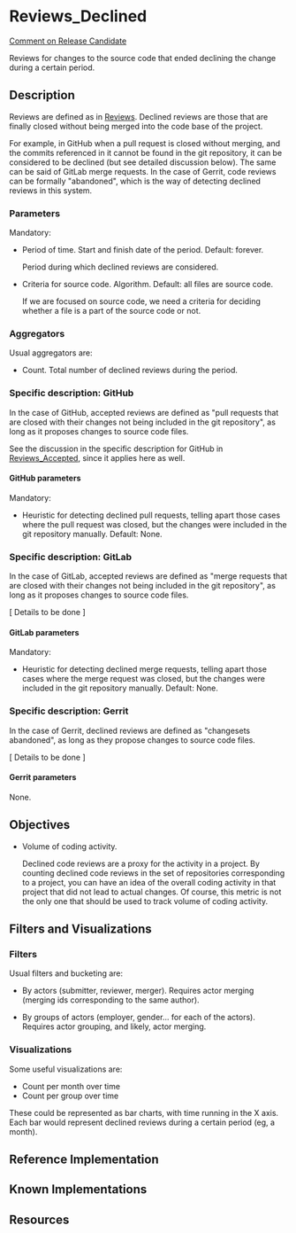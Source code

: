 # Reviews_Declined

[Comment on Release Candidate](https://github.com/chaoss/wg-evolution/issues/185)

Reviews for changes to the source code that ended declining the change
during a certain period.

## Description

Reviews are defined as in [Reviews](https://github.com/chaoss/wg-evolution/blob/master/metrics/Reviews.md).
Declined reviews are those that are finally closed without
being merged into the code base of the project.

For example, in GitHub when a pull request is closed without
merging, and the commits referenced in it cannot be found
in the git repository, it can be considered to be declined
(but see detailed discussion below). The same can be said of
GitLab merge requests. In the case of Gerrit, code reviews
can be formally "abandoned", which is the way of detecting
declined reviews in this system.

### Parameters

Mandatory:

* Period of time. Start and finish date of the period. Default: forever.

    Period during which declined reviews are considered.

* Criteria for source code. Algorithm. Default: all files are source code.

    If we are focused on source code, we need a criteria for deciding
    whether a file is a part of the source code or not.

### Aggregators

Usual aggregators are:

* Count. Total number of declined reviews during the period.

### Specific description: GitHub

In the case of GitHub, accepted reviews are defined as "pull requests
that are closed with their changes not being included in the git repository",
as long as it proposes changes to source code files.

See the discussion in the specific description for GitHub in
[Reviews_Accepted](https://github.com/chaoss/wg-evolution/blob/master/metrics/Reviews_Accepted.md), since it applies here as well.

#### GitHub parameters

Mandatory:

* Heuristic for detecting declined pull requests, telling apart
  those cases where the pull request was closed, but the
  changes were included in the git repository manually.
  Default: None.

### Specific description: GitLab

In the case of GitLab, accepted reviews are defined as "merge requests
that are closed with their changes not being included in the git repository",
as long as it proposes changes to source code files.

[ Details to be done ]

#### GitLab parameters

Mandatory:

* Heuristic for detecting declined merge requests, telling apart
  those cases where the merge request was closed, but the
  changes were included in the git repository manually.
  Default: None.

### Specific description: Gerrit

In the case of Gerrit, declined reviews are defined as "changesets
abandoned", as long as they propose changes to source code files.

[ Details to be done ]

#### Gerrit parameters

None.

## Objectives

* Volume of coding activity.

    Declined code reviews are a proxy for the activity in a project.
    By counting declined code reviews in the set of repositories corresponding
    to a project, you can have an idea of the overall coding activity in
    that project that did not lead to actual changes.
    Of course, this metric is not the only one that should be
    used to track volume of coding activity.

## Filters and Visualizations 

### Filters

Usual filters and bucketing are:

* By actors (submitter, reviewer, merger). Requires actor merging
(merging ids corresponding to the same author).

* By groups of actors (employer, gender... for each of the actors).
Requires actor grouping, and likely, actor merging.

### Visualizations

Some useful visualizations are:

* Count per month over time
* Count per group over time

These could be represented as bar charts, with time running in the X axis.
Each bar would represent declined reviews during a certain period
(eg, a month).

## Reference Implementation

## Known Implementations

## Resources
